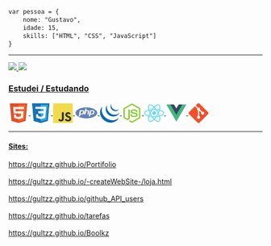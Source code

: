 
```JS

var pessoa = {
    nome: "Gustavo",
    idade: 15,
    skills: ["HTML", "CSS", "JavaScript"]
}

```

---

 <div>
  <a href="https://github.com/Gultzz">
  <img height="180em" src="https://github-readme-stats.vercel.app/api?username=Gultzz&show_icons=true&theme=radical&include_all_commits=true&count_private=true&icon_color=fd418d"/>
  <img height="180em" src="https://github-readme-stats.vercel.app/api/top-langs/?username=Gultzz&layout=compact&langs_count=7&theme=radical"/>
</div>
 
  <h3>Estudei / Estudando</h3>
 
<div style="display: inline_block">
    <img align="center" alt="Gultzz-HTML" height="40" src="https://raw.githubusercontent.com/devicons/devicon/master/icons/html5/html5-original.svg">
    <img align="center" alt="Gultzz-CSS" height="40" src="https://raw.githubusercontent.com/devicons/devicon/master/icons/css3/css3-original.svg">
    <img align="center" alt="Gultzz-Js" height="40" src="https://raw.githubusercontent.com/devicons/devicon/master/icons/javascript/javascript-original.svg">
    <img align="center" alt="Gultzz-PHP" height="45" src="https://raw.githubusercontent.com/devicons/devicon/master/icons/php/php-plain.svg">
    <img align="center" alt="Gultzz-jQuery" height="40" src="https://raw.githubusercontent.com/devicons/devicon/master/icons/jquery/jquery-original.svg">
    <img align="center" alt="Gultzz-Node" height="40" src="https://raw.githubusercontent.com/devicons/devicon/master/icons/nodejs/nodejs-original.svg">
    <img align="center" alt="Gultzz-React" height="40" src="https://raw.githubusercontent.com/devicons/devicon/master/icons/react/react-original.svg">
    <img align="center" alt="Gultzz-Vue" height="40" src="https://raw.githubusercontent.com/devicons/devicon/master/icons/vuejs/vuejs-original.svg">
    <img align="center" alt="Gultzz-Git" height="40" src="https://raw.githubusercontent.com/devicons/devicon/master/icons/git/git-original.svg">
</div>
 
 ---
 
 <h4>Sites:</h4>
    <div style="display:flex; flex-direction:column;">
         <a href="https://gultzz.github.io/portfolio/">https://gultzz.github.io/Portifolio</a><br>
         <a href="https://gultzz.github.io/-createWebSite-/loja.html">https://gultzz.github.io/-createWebSite-/loja.html</a><br>
         <a href="https://gultzz.github.io/github_API_users/">https://gultzz.github.io/github_API_users</a><br>
         <a href="https://gultzz.github.io/tarefas/">https://gultzz.github.io/tarefas</a><br>
         <a href="https://gultzz.github.io/Boolkz/">https://gultzz.github.io/Boolkz</a><br>
    </div>
    
 ##
 
 

